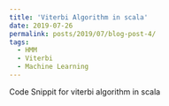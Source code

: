 ```yaml
---
title: 'Viterbi Algorithm in scala'
date: 2019-07-26
permalink: posts/2019/07/blog-post-4/
tags:
  - HMM
  - Viterbi
  - Machine Learning
---
```


Code Snippit for viterbi algorithm in scala

<script src="https://gist.github.com/ghostian/b3195095d09ddb8b77a1c5029a084819.js"></script>
